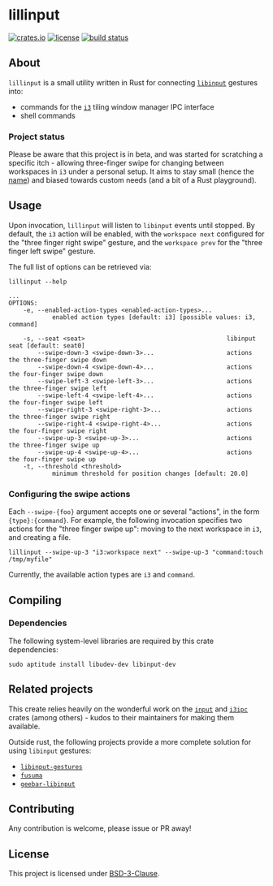 # lillinput

[![crates.io]](https://crates.io/crates/lillinput)
[![license]](LICENSE)
[![build status]](https://github.com/diego-plan9/lillinput/actions/workflows/default.yml)


## About

`lillinput` is a small utility written in Rust for connecting [`libinput`]
gestures into:
* commands for the [`i3`] tiling window manager IPC interface
* shell commands

### Project status

Please be aware that this project is in beta, and was started for scratching
a specific itch - allowing three-finger swipe for changing between workspaces
in `i3` under a personal setup. It aims to stay small (hence the [name]) and
biased towards custom needs (and a bit of a Rust playground).

## Usage

Upon invocation, `lillinput` will listen to `libinput` events until stopped. By
default, the `i3` action will be enabled, with the `workspace next` configured
for the "three finger right swipe" gesture, and the `workspace prev` for the
"three finger left swipe" gesture.

The full list of options can be retrieved via:

```
lillinput --help
```

```
...
OPTIONS:
    -e, --enabled-action-types <enabled-action-types>...
            enabled action types [default: i3] [possible values: i3, command]

    -s, --seat <seat>                                       libinput seat [default: seat0]
        --swipe-down-3 <swipe-down-3>...                    actions the three-finger swipe down
        --swipe-down-4 <swipe-down-4>...                    actions the four-finger swipe down
        --swipe-left-3 <swipe-left-3>...                    actions the three-finger swipe left
        --swipe-left-4 <swipe-left-4>...                    actions the four-finger swipe left
        --swipe-right-3 <swipe-right-3>...                  actions the three-finger swipe right
        --swipe-right-4 <swipe-right-4>...                  actions the four-finger swipe right
        --swipe-up-3 <swipe-up-3>...                        actions the three-finger swipe up
        --swipe-up-4 <swipe-up-4>...                        actions the four-finger swipe up
    -t, --threshold <threshold>
            minimum threshold for position changes [default: 20.0]
```

### Configuring the swipe actions

Each `--swipe-{foo}` argument accepts one or several "actions", in the form
`{type}:{command}`. For example, the following invocation specifies two actions
for the "three finger swipe up": moving to the next workspace in `i3`, and
creating a file.

```
lillinput --swipe-up-3 "i3:workspace next" --swipe-up-3 "command:touch /tmp/myfile"
```

Currently, the available action types are `i3` and `command`.

## Compiling

### Dependencies

The following system-level libraries are required by this crate dependencies:

```
sudo aptitude install libudev-dev libinput-dev
```

## Related projects

This create relies heavily on the wonderful work on the [`input`] and [`i3ipc`]
crates (among others) - kudos to their maintainers for making them available.

Outside rust, the following projects provide a more complete solution for using
`libinput` gestures:
* [`libinput-gestures`]
* [`fusuma`]
* [`geebar-libinput`]

## Contributing

Any contribution is welcome, please issue or PR away!

## License

This project is licensed under [BSD-3-Clause].

[BSD-3-Clause]: LICENSE.txt
[`i3`]: https://i3wm.org/
[`libinput`]: https://www.freedesktop.org/wiki/Software/libinput/
[name]: https://en.wikipedia.org/wiki/Lilliput_and_Blefuscu

[`i3ipc`]: https://github.com/tmerr/i3ipc-rs
[`input`]: https://github.com/Smithay/input.rs

[`libinput-gestures`]: https://github.com/bulletmark/libinput-gestures
[`fusuma`]: https://github.com/iberianpig/fusuma
[`geebar-libinput`]: https://github.com/Coffee2CodeNL/gebaar-libinput

[crates.io]: https://img.shields.io/crates/v/lillinput
[license]: https://img.shields.io/crates/l/lillinput
[build status]: https://github.com/diego-plan9/lillinput/actions/workflows/default.yml/badge.svg
